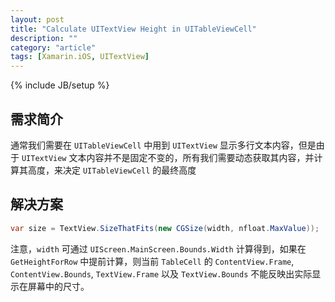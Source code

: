 ```yaml
---
layout: post
title: "Calculate UITextView Height in UITableViewCell"
description: ""
category: "article"
tags: [Xamarin.iOS, UITextView]
---
```

{% include JB/setup %}

## 需求简介

通常我们需要在 `UITableViewCell` 中用到 `UITextView` 显示多行文本内容，但是由于 `UITextView` 文本内容并不是固定不变的，所有我们需要动态获取其内容，并计算其高度，来决定 `UITableViewCell` 的最终高度

## 解决方案

``` c#
var size = TextView.SizeThatFits(new CGSize(width, nfloat.MaxValue));
```

注意，`width` 可通过 `UIScreen.MainScreen.Bounds.Width` 计算得到，如果在 `GetHeightForRow` 中提前计算，则当前 `TableCell` 的 `ContentView.Frame`, `ContentView.Bounds`, `TextView.Frame` 以及 `TextView.Bounds` 不能反映出实际显示在屏幕中的尺寸。
